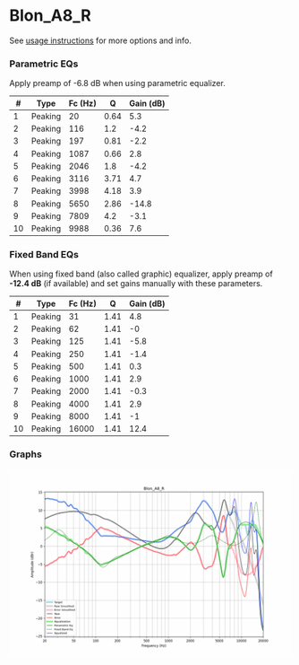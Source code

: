 # Blon_A8_R
See [usage instructions](https://github.com/jaakkopasanen/AutoEq#usage) for more options and info.

### Parametric EQs
Apply preamp of -6.8 dB when using parametric equalizer.

|   # | Type    |   Fc (Hz) |    Q |   Gain (dB) |
|-----|---------|-----------|------|-------------|
|   1 | Peaking |        20 | 0.64 |         5.3 |
|   2 | Peaking |       116 | 1.2  |        -4.2 |
|   3 | Peaking |       197 | 0.81 |        -2.2 |
|   4 | Peaking |      1087 | 0.66 |         2.8 |
|   5 | Peaking |      2046 | 1.8  |        -4.2 |
|   6 | Peaking |      3116 | 3.71 |         4.7 |
|   7 | Peaking |      3998 | 4.18 |         3.9 |
|   8 | Peaking |      5650 | 2.86 |       -14.8 |
|   9 | Peaking |      7809 | 4.2  |        -3.1 |
|  10 | Peaking |      9988 | 0.36 |         7.6 |

### Fixed Band EQs
When using fixed band (also called graphic) equalizer, apply preamp of **-12.4 dB** (if available) and set gains manually with these parameters.

|   # | Type    |   Fc (Hz) |    Q |   Gain (dB) |
|-----|---------|-----------|------|-------------|
|   1 | Peaking |        31 | 1.41 |         4.8 |
|   2 | Peaking |        62 | 1.41 |        -0   |
|   3 | Peaking |       125 | 1.41 |        -5.8 |
|   4 | Peaking |       250 | 1.41 |        -1.4 |
|   5 | Peaking |       500 | 1.41 |         0.3 |
|   6 | Peaking |      1000 | 1.41 |         2.9 |
|   7 | Peaking |      2000 | 1.41 |        -0.3 |
|   8 | Peaking |      4000 | 1.41 |         2.9 |
|   9 | Peaking |      8000 | 1.41 |        -1   |
|  10 | Peaking |     16000 | 1.41 |        12.4 |

### Graphs
![](./Blon_A8_R.png)
